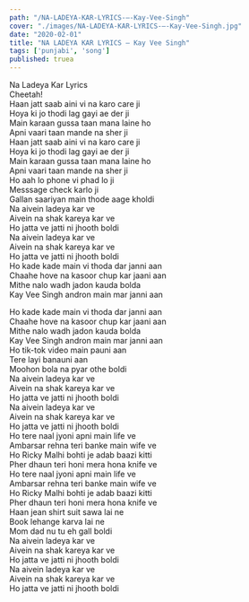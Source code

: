 ```yaml
---
path: "/NA-LADEYA-KAR-LYRICS-–-Kay-Vee-Singh"
cover: "./images/NA-LADEYA-KAR-LYRICS-–-Kay-Vee-Singh.jpg"
date: "2020-02-01"
title: "NA LADEYA KAR LYRICS – Kay Vee Singh"
tags: ['punjabi', 'song']
published: truea
---
```

  
Na Ladeya Kar Lyrics  
Cheetah!  
Haan jatt saab aini vi na karo care ji  
Hoya ki jo thodi lag gayi ae der ji  
Main karaan gussa taan mana laine ho  
Apni vaari taan mande na sher ji  
Haan jatt saab aini vi na karo care ji  
Hoya ki jo thodi lag gayi ae der ji  
Main karaan gussa taan mana laine ho  
Apni vaari taan mande na sher ji  
Ho aah lo phone vi phad lo ji  
Messsage check karlo ji  
Gallan saariyan main thode aage kholdi  
Na aivein ladeya kar ve  
Aivein na shak kareya kar ve  
Ho jatta ve jatti ni jhooth boldi  
Na aivein ladeya kar ve  
Aivein na shak kareya kar ve  
Ho jatta ve jatti ni jhooth boldi  
Ho kade kade main vi thoda dar janni aan  
Chaahe hove na kasoor chup kar jaani aan  
Mithe nalo wadh jadon kauda bolda  
Kay Vee Singh andron main mar janni aan  
  
  
  
  
  
  
Ho kade kade main vi thoda dar janni aan  
Chaahe hove na kasoor chup kar jaani aan  
Mithe nalo wadh jadon kauda bolda  
Kay Vee Singh andron main mar janni aan  
Ho tik-tok video main pauni aan  
Tere layi banauni aan  
Moohon bola na pyar othe boldi  
Na aivein ladeya kar ve  
Aivein na shak kareya kar ve  
Ho jatta ve jatti ni jhooth boldi  
Na aivein ladeya kar ve  
Aivein na shak kareya kar ve  
Ho jatta ve jatti ni jhooth boldi  
Ho tere naal jyoni apni main life ve  
Ambarsar rehna teri banke main wife ve  
Ho Ricky Malhi bohti je adab baazi kitti  
Pher dhaun teri honi mera hona knife ve  
Ho tere naal jyoni apni main life ve  
Ambarsar rehna teri banke main wife ve  
Ho Ricky Malhi bohti je adab baazi kitti  
Pher dhaun teri honi mera hona knife ve  
Haan jean shirt suit sawa lai ne  
Book lehange karva lai ne  
Mom dad nu tu eh gall boldi  
Na aivein ladeya kar ve  
Aivein na shak kareya kar ve  
Ho jatta ve jatti ni jhooth boldi  
Na aivein ladeya kar ve  
Aivein na shak kareya kar ve  
Ho jatta ve jatti ni jhooth boldi  
